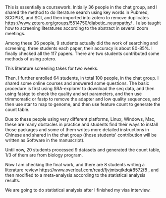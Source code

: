 This is essentially a coursework. Initially 36 people in the chat group, and I shared the method to do literature search using key words in Pubmed, SCOPUS, and SCI, and then imported into zotero to remove duplicates https://www.zotero.org/groups/5514750/diabetic_neuropathy/ . I also taught how to screening literatures according to the abstract in several zoom meetings. 

Among these 36 people, 9 students actually did the work of searching and screening, three students each paper, their accuracy is about 80-85%. I finally checked all the 117 papers. There are two students contributed some methods of using zotero.

This literature screening takes for two weeks.

Then, I further enrolled 64 students, in total 100 people, in the chat group. I shared some online courses and answered some questions. The basic procedure is first using SRA-explorer to download the seq data, and then using fastqc to check the quality and set parameters, and then use trimmomatic or fastp to remove the adapter and low quality sequences, and then use star to map to genome, and then use feature count to generate the count table.

Due to these people using very different platforms, Linux, Windows, Mac, these are many obstacles in practice and students find their ways to install those packages and some of them writes more detailed instructions in Chinese and shared in the chat group (those students' contribution will be written as Software in the manuscript).

Until now, 20 students processed 9 datasets and generated the count table, 1/3 of them are from biology program.

Now I am checking the final work, and there are 8 students writing a literature review  https://www.overleaf.com/read/fjvjmtsqtkdq#8572f8 , and then modified to a meta-analysis according to the statistical analysis results.

We are going to do statistical analysis after I finished my visa interview.

